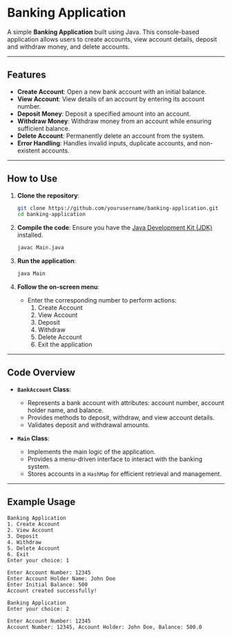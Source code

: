 # Banking Application

A simple **Banking Application** built using Java. This console-based application allows users to create accounts, view account details, deposit and withdraw money, and delete accounts.

---

## Features
- **Create Account**: Open a new bank account with an initial balance.
- **View Account**: View details of an account by entering its account number.
- **Deposit Money**: Deposit a specified amount into an account.
- **Withdraw Money**: Withdraw money from an account while ensuring sufficient balance.
- **Delete Account**: Permanently delete an account from the system.
- **Error Handling**: Handles invalid inputs, duplicate accounts, and non-existent accounts.

---

## How to Use
1. **Clone the repository**:
    ```bash
    git clone https://github.com/yourusername/banking-application.git
    cd banking-application
    ```

2. **Compile the code**:
    Ensure you have the [Java Development Kit (JDK)](https://www.oracle.com/java/technologies/javase-downloads.html) installed.
    ```bash
    javac Main.java
    ```

3. **Run the application**:
    ```bash
    java Main
    ```

4. **Follow the on-screen menu**:
    - Enter the corresponding number to perform actions:
        1. Create Account
        2. View Account
        3. Deposit
        4. Withdraw
        5. Delete Account
        6. Exit the application

---

## Code Overview
- **`BankAccount` Class**:
  - Represents a bank account with attributes: account number, account holder name, and balance.
  - Provides methods to deposit, withdraw, and view account details.
  - Validates deposit and withdrawal amounts.

- **`Main` Class**:
  - Implements the main logic of the application.
  - Provides a menu-driven interface to interact with the banking system.
  - Stores accounts in a `HashMap` for efficient retrieval and management.

---

## Example Usage
```plaintext
Banking Application
1. Create Account
2. View Account
3. Deposit
4. Withdraw
5. Delete Account
6. Exit
Enter your choice: 1

Enter Account Number: 12345
Enter Account Holder Name: John Doe
Enter Initial Balance: 500
Account created successfully!

Banking Application
Enter your choice: 2

Enter Account Number: 12345
Account Number: 12345, Account Holder: John Doe, Balance: 500.0
